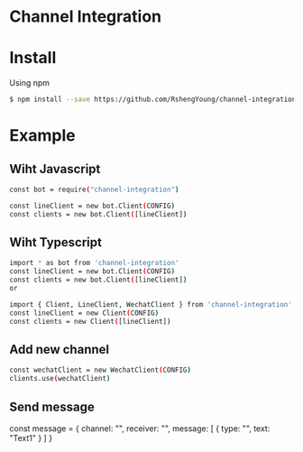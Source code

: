 Channel Integration
===========

# Install
Using npm
```sh
$ npm install --save https://github.com/RshengYoung/channel-integration.git
```

# Example

## Wiht Javascript
```sh
const bot = require("channel-integration")

const lineClient = new bot.Client(CONFIG)
const clients = new bot.Client([lineClient])
```

## Wiht Typescript
```sh
import * as bot from 'channel-integration'
const lineClient = new bot.Client(CONFIG)
const clients = new bot.Client([lineClient])
or

import { Client, LineClient, WechatClient } from 'channel-integration'
const lineClient = new Client(CONFIG)
const clients = new Client([lineClient])
```

## Add new channel
```sh
const wechatClient = new WechatClient(CONFIG)
clients.use(wechatClient)
```

## Send message

const message = {
    channel: "<Channel name>",
    receiver: "<User id>",
    message: [
        {
            type: "<Message type>",
            text: "Text1"
        }
    ]
}